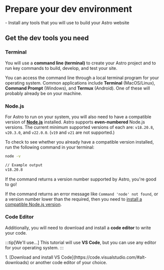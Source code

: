 # Prepare your dev environment

<GetReadyTo>
  - Install any tools that you will use to build your Astro website
</GetReadyTo>

## Get the dev tools you need

### Terminal

You will use a **command line (terminal)** to create your Astro project and to run key commands to build, develop, and test your site.

You can access the command line through a local terminal program for your operating system. Common applications include **Terminal** (MacOS/Linux), **Command Prompt** (Windows), and **Termux** (Android). One of these will probably already be on your machine.

### Node.js

For Astro to run on your system, you will also need to have a compatible version of [**Node.js**](https://nodejs.org/en/) installed. Astro supports **even-numbered** Node.js versions. The current minimum supported versions of each are: `v18.20.8`, `v20.3.0`, and `v22.0.0`. (`v19` and `v21` are not supported.)

To check to see whether you already have a compatible version installed, run the following command in your terminal:

```sh
node -v

// Example output
v18.20.8
```

If the command returns a version number supported by Astro, you're good to go!

If the command returns an error message like `Command 'node' not found`, or a version number lower than the required, then you need to [install a compatible Node.js version](https://docs.npmjs.com/downloading-and-installing-node-js-and-npm).

### Code Editor

Additionally, you will need to download and install a **code editor** to write your code.

:::tip[We'll use...]
This tutorial will use **VS Code**, but you can use any editor for your operating system.
:::

<Steps>
1. [Download and install VS Code](https://code.visualstudio.com/#alt-downloads) or another code editor of your choice. 
</Steps>

